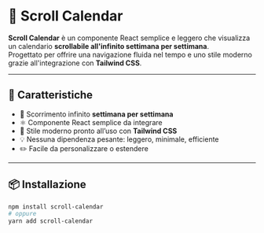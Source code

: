 # 📅 Scroll Calendar

**Scroll Calendar** è un componente React semplice e leggero che visualizza un calendario **scrollabile all'infinito settimana per settimana**.  
Progettato per offrire una navigazione fluida nel tempo e uno stile moderno grazie all'integrazione con **Tailwind CSS**.

---

## 🚀 Caratteristiche

- 📆 Scorrimento infinito **settimana per settimana**
- ⚛️ Componente React semplice da integrare
- 🎨 Stile moderno pronto all’uso con **Tailwind CSS**
- 💡 Nessuna dipendenza pesante: leggero, minimale, efficiente
- ✏️ Facile da personalizzare o estendere

---

## 📦 Installazione

```bash
npm install scroll-calendar
# oppure
yarn add scroll-calendar
